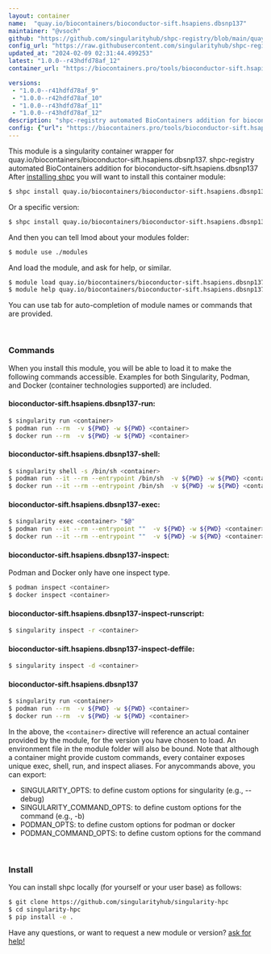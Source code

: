 ```yaml
---
layout: container
name:  "quay.io/biocontainers/bioconductor-sift.hsapiens.dbsnp137"
maintainer: "@vsoch"
github: "https://github.com/singularityhub/shpc-registry/blob/main/quay.io/biocontainers/bioconductor-sift.hsapiens.dbsnp137/container.yaml"
config_url: "https://raw.githubusercontent.com/singularityhub/shpc-registry/main/quay.io/biocontainers/bioconductor-sift.hsapiens.dbsnp137/container.yaml"
updated_at: "2024-02-09 02:31:44.499253"
latest: "1.0.0--r43hdfd78af_12"
container_url: "https://biocontainers.pro/tools/bioconductor-sift.hsapiens.dbsnp137"

versions:
 - "1.0.0--r41hdfd78af_9"
 - "1.0.0--r42hdfd78af_10"
 - "1.0.0--r43hdfd78af_11"
 - "1.0.0--r43hdfd78af_12"
description: "shpc-registry automated BioContainers addition for bioconductor-sift.hsapiens.dbsnp137"
config: {"url": "https://biocontainers.pro/tools/bioconductor-sift.hsapiens.dbsnp137", "maintainer": "@vsoch", "description": "shpc-registry automated BioContainers addition for bioconductor-sift.hsapiens.dbsnp137", "latest": {"1.0.0--r43hdfd78af_12": "sha256:f39f0b3470ad0e92dbc37a04939ebbafecfa52d8a1e4a0a56004f50d2d6b91d9"}, "tags": {"1.0.0--r41hdfd78af_9": "sha256:5aaa972e3d3dc84334bef8c49dbaeea44cc9988d7d5c7b42bfb7704dd256d17e", "1.0.0--r42hdfd78af_10": "sha256:72317e02b2499cf7e09315ef3dacc539c09a182cc833027ef1d37c9f887b8560", "1.0.0--r43hdfd78af_11": "sha256:5ed937abfb783c4575a62010d516feb39d9797320e15e4d78ea39f350e4dbbd6", "1.0.0--r43hdfd78af_12": "sha256:f39f0b3470ad0e92dbc37a04939ebbafecfa52d8a1e4a0a56004f50d2d6b91d9"}, "docker": "quay.io/biocontainers/bioconductor-sift.hsapiens.dbsnp137"}
---
```


This module is a singularity container wrapper for quay.io/biocontainers/bioconductor-sift.hsapiens.dbsnp137.
shpc-registry automated BioContainers addition for bioconductor-sift.hsapiens.dbsnp137
After [installing shpc](#install) you will want to install this container module:


```bash
$ shpc install quay.io/biocontainers/bioconductor-sift.hsapiens.dbsnp137
```

Or a specific version:

```bash
$ shpc install quay.io/biocontainers/bioconductor-sift.hsapiens.dbsnp137:1.0.0--r43hdfd78af_12
```

And then you can tell lmod about your modules folder:

```bash
$ module use ./modules
```

And load the module, and ask for help, or similar.

```bash
$ module load quay.io/biocontainers/bioconductor-sift.hsapiens.dbsnp137/1.0.0--r43hdfd78af_12
$ module help quay.io/biocontainers/bioconductor-sift.hsapiens.dbsnp137/1.0.0--r43hdfd78af_12
```

You can use tab for auto-completion of module names or commands that are provided.

<br>

### Commands

When you install this module, you will be able to load it to make the following commands accessible.
Examples for both Singularity, Podman, and Docker (container technologies supported) are included.

#### bioconductor-sift.hsapiens.dbsnp137-run:

```bash
$ singularity run <container>
$ podman run --rm  -v ${PWD} -w ${PWD} <container>
$ docker run --rm  -v ${PWD} -w ${PWD} <container>
```

#### bioconductor-sift.hsapiens.dbsnp137-shell:

```bash
$ singularity shell -s /bin/sh <container>
$ podman run --it --rm --entrypoint /bin/sh  -v ${PWD} -w ${PWD} <container>
$ docker run --it --rm --entrypoint /bin/sh  -v ${PWD} -w ${PWD} <container>
```

#### bioconductor-sift.hsapiens.dbsnp137-exec:

```bash
$ singularity exec <container> "$@"
$ podman run --it --rm --entrypoint ""  -v ${PWD} -w ${PWD} <container> "$@"
$ docker run --it --rm --entrypoint ""  -v ${PWD} -w ${PWD} <container> "$@"
```

#### bioconductor-sift.hsapiens.dbsnp137-inspect:

Podman and Docker only have one inspect type.

```bash
$ podman inspect <container>
$ docker inspect <container>
```

#### bioconductor-sift.hsapiens.dbsnp137-inspect-runscript:

```bash
$ singularity inspect -r <container>
```

#### bioconductor-sift.hsapiens.dbsnp137-inspect-deffile:

```bash
$ singularity inspect -d <container>
```



#### bioconductor-sift.hsapiens.dbsnp137

```bash
$ singularity run <container>
$ podman run --rm  -v ${PWD} -w ${PWD} <container>
$ docker run --rm  -v ${PWD} -w ${PWD} <container>
```


In the above, the `<container>` directive will reference an actual container provided
by the module, for the version you have chosen to load. An environment file in the
module folder will also be bound. Note that although a container
might provide custom commands, every container exposes unique exec, shell, run, and
inspect aliases. For anycommands above, you can export:

 - SINGULARITY_OPTS: to define custom options for singularity (e.g., --debug)
 - SINGULARITY_COMMAND_OPTS: to define custom options for the command (e.g., -b)
 - PODMAN_OPTS: to define custom options for podman or docker
 - PODMAN_COMMAND_OPTS: to define custom options for the command

<br>

### Install

You can install shpc locally (for yourself or your user base) as follows:

```bash
$ git clone https://github.com/singularityhub/singularity-hpc
$ cd singularity-hpc
$ pip install -e .
```

Have any questions, or want to request a new module or version? [ask for help!](https://github.com/singularityhub/singularity-hpc/issues)